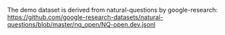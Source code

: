 The demo dataset is derived from natural-questions by google-research: https://github.com/google-research-datasets/natural-questions/blob/master/nq_open/NQ-open.dev.jsonl